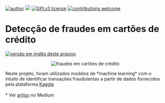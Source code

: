 [![author](https://img.shields.io/badge/author-Marcius%20D.%20Moraes-green)](https://www.linkedin.com/in/marciusdm) [![](https://img.shields.io/badge/python-3.7+-blue.svg)](https://www.python.org/downloads/release/python-365/) [![GPLv3 license](https://img.shields.io/badge/License-GPLv3-blue.svg)](http://perso.crans.org/besson/LICENSE.html) [![contributions welcome](https://img.shields.io/badge/contributions-welcome-brightgreen.svg?style=flat)](https://github.com/marciusdm/portfolio/issues)
# Detecção de fraudes em cartões de crédito
<a href="readme_en.md"> <img src="https://flagsapi.com/US/flat/32.png" alt="versão em inglês deste arquivo" /></a>
<p align="center">
  <img src="https://images.unsplash.com/photo-1592772874383-d08932d29db7?ixid=MnwxMjA3fDB8MHxwaG90by1wYWdlfHx8fGVufDB8fHx8&ixlib=rb-1.2.1&auto=format&fit=crop&w=699&q=80" alt="fraudes em cartões de crédito" />
</p>
Neste projeto, foram utilizados modelos de *machine learning* com o intuito de identificar transações fraudulentas a partir de dados fornecidos pela plataforma <a href=" https://www.kaggle.com/datasets/mlg-ulb/creditcardfraud" target="_blank">Kaggle</a>
<br/>
<br/>
* Ver <a href="https://medium.com/@marciusdellano/detecção-de-fraudes-em-cartões-de-crédito-5fd608486614" target="_blank">artigo</a> no Medium
